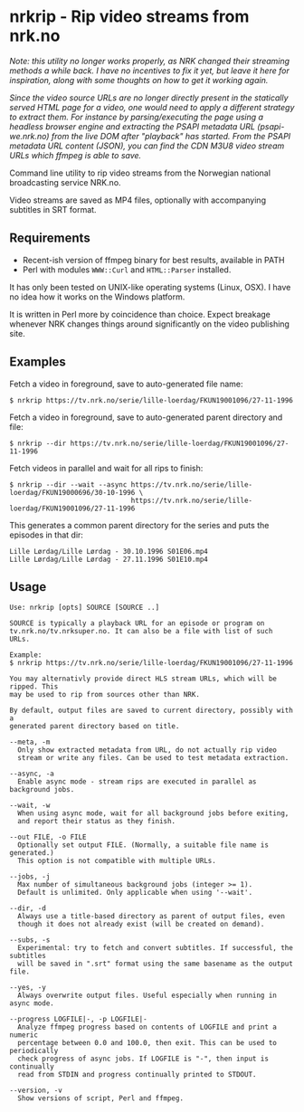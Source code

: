 nrkrip - Rip video streams from nrk.no
======================================

*Note: this utility no longer works properly, as NRK changed their streaming methods a while back. I have no incentives to fix it yet, but leave it here for inspiration, along with some thoughts on how to get it working again.*

*Since the video source URLs are no longer directly present in the statically served HTML page for a video, one would need to apply a different strategy to extract them. For instance by parsing/executing the page using a headless browser engine and extracting the PSAPI metadata URL (psapi-we.nrk.no) from the live DOM after "playback" has started. From the PSAPI metadata URL content (JSON), you can find the CDN M3U8 video stream URLs which ffmpeg is able to save.*

Command line utility to rip video streams from the Norwegian national
broadcasting service NRK.no.

Video streams are saved as MP4 files, optionally with accompanying subtitles in
SRT format.

Requirements
------------

*   Recent-ish version of ffmpeg binary for best results, available in PATH
*   Perl with modules `WWW::Curl` and `HTML::Parser` installed.

It has only been tested on UNIX-like operating systems (Linux, OSX). I have no
idea how it works on the Windows platform.

It is written in Perl more by coincidence than choice. Expect breakage whenever
NRK changes things around significantly on the video publishing site.

Examples
--------

Fetch a video in foreground, save to auto-generated file name:

    $ nrkrip https://tv.nrk.no/serie/lille-loerdag/FKUN19001096/27-11-1996


Fetch a video in foreground, save to auto-generated parent directory and file:

    $ nrkrip --dir https://tv.nrk.no/serie/lille-loerdag/FKUN19001096/27-11-1996


Fetch videos in parallel and wait for all rips to finish:


    $ nrkrip --dir --wait --async https://tv.nrk.no/serie/lille-loerdag/FKUN19000696/30-10-1996 \
                                  https://tv.nrk.no/serie/lille-loerdag/FKUN19001096/27-11-1996


This generates a common parent directory for the series and puts the episodes in that dir:

    Lille Lørdag/Lille Lørdag - 30.10.1996 S01E06.mp4
    Lille Lørdag/Lille Lørdag - 27.11.1996 S01E10.mp4


Usage
-----
    Use: nrkrip [opts] SOURCE [SOURCE ..]

    SOURCE is typically a playback URL for an episode or program on
    tv.nrk.no/tv.nrksuper.no. It can also be a file with list of such URLs.

    Example:
    $ nrkrip https://tv.nrk.no/serie/lille-loerdag/FKUN19001096/27-11-1996

    You may alternativly provide direct HLS stream URLs, which will be ripped. This
    may be used to rip from sources other than NRK.

    By default, output files are saved to current directory, possibly with a
    generated parent directory based on title.

    --meta, -m
      Only show extracted metadata from URL, do not actually rip video
      stream or write any files. Can be used to test metadata extraction.

    --async, -a
      Enable async mode - stream rips are executed in parallel as background jobs.

    --wait, -w
      When using async mode, wait for all background jobs before exiting,
      and report their status as they finish.

    --out FILE, -o FILE
      Optionally set output FILE. (Normally, a suitable file name is generated.)
      This option is not compatible with multiple URLs.

    --jobs, -j
      Max number of simultaneous background jobs (integer >= 1).
      Default is unlimited. Only applicable when using '--wait'.

    --dir, -d
      Always use a title-based directory as parent of output files, even
      though it does not already exist (will be created on demand).

    --subs, -s
      Experimental: try to fetch and convert subtitles. If successful, the subtitles
      will be saved in ".srt" format using the same basename as the output file.

    --yes, -y
      Always overwrite output files. Useful especially when running in async mode.

    --progress LOGFILE|-, -p LOGFILE|-
      Analyze ffmpeg progress based on contents of LOGFILE and print a numeric
      percentage between 0.0 and 100.0, then exit. This can be used to periodically
      check progress of async jobs. If LOGFILE is "-", then input is continually
      read from STDIN and progress continually printed to STDOUT.

    --version, -v
      Show versions of script, Perl and ffmpeg.
